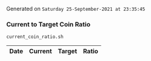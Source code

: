 Generated on `Saturday 25-September-2021 at 23:35:45`

### Current to Target Coin Ratio
`current_coin_ratio.sh`

Date|Current|Target|Ratio
---|---|---|---
